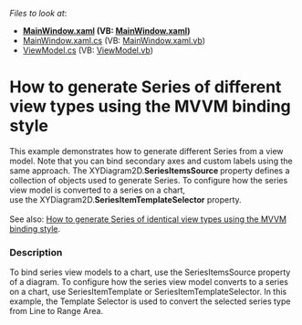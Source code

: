 <!-- default file list -->
*Files to look at*:

* **[MainWindow.xaml](./CS/MvvmChart/MainWindow.xaml) (VB: [MainWindow.xaml](./VB/MvvmChart/MainWindow.xaml))**
* [MainWindow.xaml.cs](./CS/MvvmChart/MainWindow.xaml.cs) (VB: [MainWindow.xaml.vb](./VB/MvvmChart/MainWindow.xaml.vb))
* [ViewModel.cs](./CS/MvvmChart/ViewModel.cs) (VB: [ViewModel.vb](./VB/MvvmChart/ViewModel.vb))
<!-- default file list end -->
# How to generate Series of different view types using the MVVM binding style


<p>This example demonstrates how to generate different Series from a view model. Note that you can bind secondary axes and custom labels using the same approach. The XYDiagram2D.<strong>SeriesItemsSource </strong>property defines a collection of objects used to generate Series. To configure how the series view model is converted to a series on a chart, use the XYDiagram2D.<strong>SeriesItemTemplateSelector</strong> property.<br><br>See also: <a href="https://www.devexpress.com/Support/Center/p/T513360">How to generate Series of identical view types using the MVVM binding style</a>.</p>


<h3>Description</h3>

<p>To bind series view models to a chart, use the SeriesItemsSource property of a diagram. To configure how the series view model converts to a series on a chart, use SeriesItemTemplate or SeriesItemTemplateSelector. In this example, the Template Selector is used to convert the selected series type from Line to Range Area.</p>

<br/>


